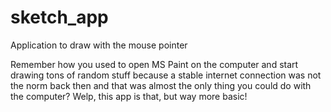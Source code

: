 # sketch_app
Application to draw with the mouse pointer

Remember how you used to open MS Paint on the computer and start drawing tons of random stuff because a stable internet connection was not the norm back then and that was almost the only thing you could do with the computer? Welp, this app is that, but way more basic!